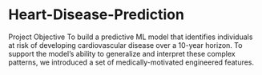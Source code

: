 # Heart-Disease-Prediction
Project Objective  To build a predictive ML model that identifies individuals at risk of developing cardiovascular disease over a 10-year horizon.  To support the model’s ability to generalize and interpret these complex patterns, we introduced a set of medically-motivated engineered features.
